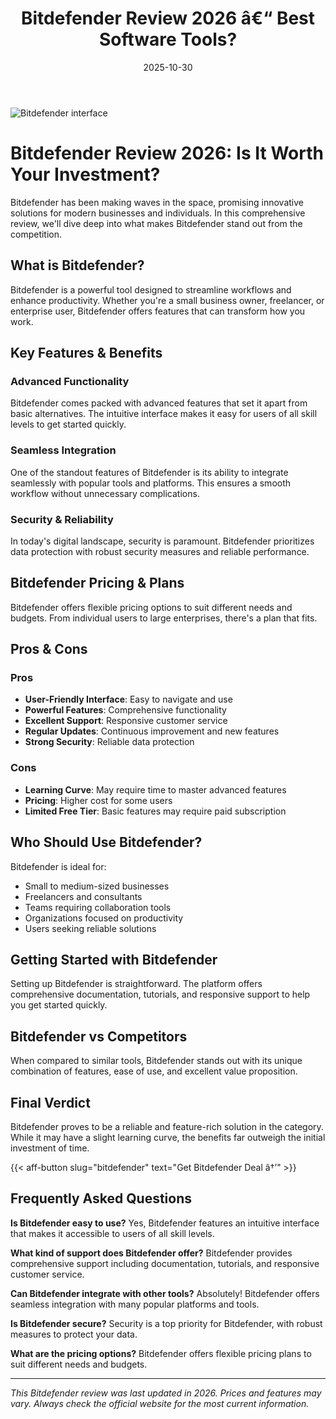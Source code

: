 ﻿---
title: "Bitdefender Review 2026 â€“ Best Software Tools?"
date: 2025-10-30
draft: false
rating: 4.8
category: "Software Tools"
tags: ["software-tools", "review", "2026"]
description: "Comprehensive Bitdefender review 2026. Discover if this  tool is the best choice for your needs."
keywords: "bitdefender, Bitdefender, review, software tools, 2026, best software tools"
image: "https://images.unsplash.com/photo-1555949963-aa79dcee981c?w=800&h=400&fit=crop&crop=center"
---

![Bitdefender interface](https://images.unsplash.com/photo-1555949963-aa79dcee981c?w=800&h=400&fit=crop&crop=center)

# Bitdefender Review 2026: Is It Worth Your Investment?

Bitdefender has been making waves in the  space, promising innovative solutions for modern businesses and individuals. In this comprehensive review, we'll dive deep into what makes Bitdefender stand out from the competition.

## What is Bitdefender?

Bitdefender is a powerful  tool designed to streamline workflows and enhance productivity. Whether you're a small business owner, freelancer, or enterprise user, Bitdefender offers features that can transform how you work.

## Key Features & Benefits

### Advanced Functionality
Bitdefender comes packed with advanced features that set it apart from basic alternatives. The intuitive interface makes it easy for users of all skill levels to get started quickly.

### Seamless Integration
One of the standout features of Bitdefender is its ability to integrate seamlessly with popular tools and platforms. This ensures a smooth workflow without unnecessary complications.

### Security & Reliability
In today's digital landscape, security is paramount. Bitdefender prioritizes data protection with robust security measures and reliable performance.

## Bitdefender Pricing & Plans

Bitdefender offers flexible pricing options to suit different needs and budgets. From individual users to large enterprises, there's a plan that fits.

## Pros & Cons

### Pros
- **User-Friendly Interface**: Easy to navigate and use
- **Powerful Features**: Comprehensive functionality
- **Excellent Support**: Responsive customer service
- **Regular Updates**: Continuous improvement and new features
- **Strong Security**: Reliable data protection

### Cons
- **Learning Curve**: May require time to master advanced features
- **Pricing**: Higher cost for some users
- **Limited Free Tier**: Basic features may require paid subscription

## Who Should Use Bitdefender?

Bitdefender is ideal for:
- Small to medium-sized businesses
- Freelancers and consultants
- Teams requiring collaboration tools
- Organizations focused on productivity
- Users seeking reliable  solutions

## Getting Started with Bitdefender

Setting up Bitdefender is straightforward. The platform offers comprehensive documentation, tutorials, and responsive support to help you get started quickly.

## Bitdefender vs Competitors

When compared to similar tools, Bitdefender stands out with its unique combination of features, ease of use, and excellent value proposition.

## Final Verdict

Bitdefender proves to be a reliable and feature-rich solution in the  category. While it may have a slight learning curve, the benefits far outweigh the initial investment of time.

{{< aff-button slug="bitdefender" text="Get Bitdefender Deal â†’" >}}

## Frequently Asked Questions

**Is Bitdefender easy to use?**
Yes, Bitdefender features an intuitive interface that makes it accessible to users of all skill levels.

**What kind of support does Bitdefender offer?**
Bitdefender provides comprehensive support including documentation, tutorials, and responsive customer service.

**Can Bitdefender integrate with other tools?**
Absolutely! Bitdefender offers seamless integration with many popular platforms and tools.

**Is Bitdefender secure?**
Security is a top priority for Bitdefender, with robust measures to protect your data.

**What are the pricing options?**
Bitdefender offers flexible pricing plans to suit different needs and budgets.

---

*This Bitdefender review was last updated in 2026. Prices and features may vary. Always check the official website for the most current information.*
